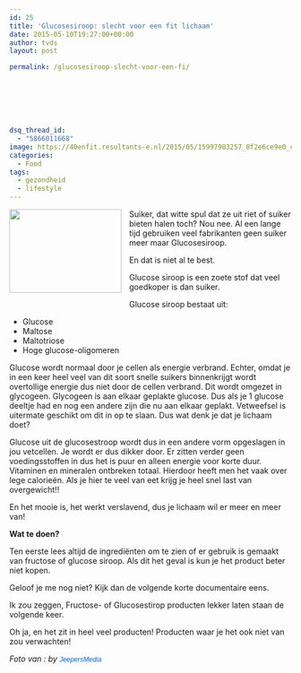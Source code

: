 ```yaml
---
id: 25
title: 'Glucosesiroop: slecht voor een fit lichaam'
date: 2015-05-10T19:27:00+00:00
author: tvds
layout: post

permalink: /glucosesiroop-slecht-voor-een-fi/







dsq_thread_id:
  - "5866011668"
image: https://40enfit.resultants-e.nl/2015/05/15997903257_8f2e6ce9e0_c.jpg
categories:
  - Food
tags:
  - gezondheid
  - lifestyle
---
```

<div class="separator" style="clear: both; text-align: center;">
  <a href="https://farm8.staticflickr.com/7516/15997903257_8f2e6ce9e0_c.jpg" imageanchor="1" style="clear: left; float: left; margin-bottom: 1em; margin-right: 1em;"><img border="0" height="149" src="https://farm8.staticflickr.com/7516/15997903257_8f2e6ce9e0_c.jpg" width="200" /></a>
</div>

Suiker, dat witte spul dat ze uit riet of suiker bieten halen toch? Nou nee. Al een lange tijd gebruiken veel fabrikanten geen suiker meer maar Glucosesiroop.

En dat is niet al te best.

Glucose siroop is een zoete stof dat veel goedkoper is dan suiker.

Glucose siroop bestaat uit:

  * Glucose
  * Maltose
  * Maltotriose
  * Hoge glucose-oligomeren

Glucose wordt normaal door je cellen als energie verbrand. Echter, omdat je in een keer heel veel van dit soort snelle suikers binnenkrijgt wordt overtollige energie dus niet door de cellen verbrand. Dit wordt omgezet in glycogeen. Glycogeen is aan elkaar geplakte glucose. Dus als je 1 glucose deeltje had en nog een andere zijn die nu aan elkaar geplakt. Vetweefsel is uitermate geschikt om dit in op te slaan. Dus wat denk je dat je lichaam doet?

Glucose uit de glucosestroop wordt dus in een andere vorm opgeslagen in jou vetcellen. Je wordt er dus dikker door. Er zitten verder geen voedingsstoffen in dus het is puur en alleen energie voor korte duur. Vitaminen en mineralen ontbreken totaal. Hierdoor heeft men het vaak over lege calorieën. Als je hier te veel van eet krijg je heel snel last van overgewicht!!

En het mooie is, het werkt verslavend, dus je lichaam wil er meer en meer van!

**Wat te doen?**
  
Ten eerste lees altijd de ingrediënten om te zien of er gebruik is gemaakt van fructose of glucose siroop. Als dit het geval is kun je het product beter niet kopen.

Geloof je me nog niet? Kijk dan de volgende korte documentaire eens.
  


Ik zou zeggen, Fructose- of Glucosestirop producten lekker laten staan de volgende keer.

Oh ja, en het zit in heel veel producten! Producten waar je het ook niet van zou verwachten!

_Foto van :&nbsp;by&nbsp;<a href="https://www.flickr.com/photos/jeepersmedia/" style="background-color: #fefefe; color: #0063dc; font-family: Arial, Helvetica, sans-serif; font-size: 12px; line-height: 18px; text-decoration: none;">JeepersMedia</a>_
